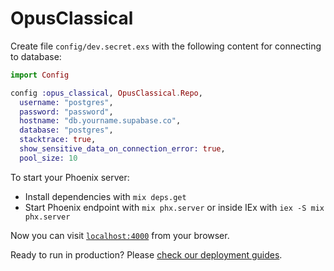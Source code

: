 # OpusClassical

Create file `config/dev.secret.exs` with the following content for connecting to database:

```elixir
import Config

config :opus_classical, OpusClassical.Repo,
  username: "postgres",
  password: "password",
  hostname: "db.yourname.supabase.co",
  database: "postgres",
  stacktrace: true,
  show_sensitive_data_on_connection_error: true,
  pool_size: 10
```

To start your Phoenix server:

  * Install dependencies with `mix deps.get`
  * Start Phoenix endpoint with `mix phx.server` or inside IEx with `iex -S mix phx.server`

Now you can visit [`localhost:4000`](http://localhost:4000) from your browser.

Ready to run in production? Please [check our deployment guides](https://hexdocs.pm/phoenix/deployment.html).

